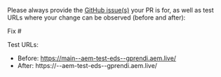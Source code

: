 Please always provide the [GitHub issue(s)](../issues) your PR is for, as well as test URLs where your change can be observed (before and after):

Fix #<gh-issue-id>

Test URLs:
- Before: https://main--aem-test-eds--gprendi.aem.live/
- After: https://<branch>--aem-test-eds--gprendi.aem.live/
